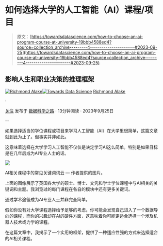 # 如何选择大学的人工智能（AI）课程/项目

> 原文：[https://towardsdatascience.com/how-to-choose-an-ai-program-course-at-university-19bbb4588ed4?source=collection_archive---------4-----------------------#2023-09-25](https://towardsdatascience.com/how-to-choose-an-ai-program-course-at-university-19bbb4588ed4?source=collection_archive---------4-----------------------#2023-09-25)

## 影响人生和职业决策的推理框架

[](https://richmondalake.medium.com/?source=post_page-----19bbb4588ed4--------------------------------)[![Richmond Alake](../Images/7d563ac272e730f4f6a9ce8620cd11e3.png)](https://richmondalake.medium.com/?source=post_page-----19bbb4588ed4--------------------------------)[](https://towardsdatascience.com/?source=post_page-----19bbb4588ed4--------------------------------)[![Towards Data Science](../Images/a6ff2676ffcc0c7aad8aaf1d79379785.png)](https://towardsdatascience.com/?source=post_page-----19bbb4588ed4--------------------------------) [Richmond Alake](https://richmondalake.medium.com/?source=post_page-----19bbb4588ed4--------------------------------)

·

[关注](https://medium.com/m/signin?actionUrl=https%3A%2F%2Fmedium.com%2F_%2Fsubscribe%2Fuser%2F88797ba3f2f6&operation=register&redirect=https%3A%2F%2Ftowardsdatascience.com%2Fhow-to-choose-an-ai-program-course-at-university-19bbb4588ed4&user=Richmond+Alake&userId=88797ba3f2f6&source=post_page-88797ba3f2f6----19bbb4588ed4---------------------post_header-----------) 发布于 [数据科学之路](https://towardsdatascience.com/?source=post_page-----19bbb4588ed4--------------------------------) · 13分钟阅读 · 2023年9月25日[](https://medium.com/m/signin?actionUrl=https%3A%2F%2Fmedium.com%2F_%2Fvote%2Ftowards-data-science%2F19bbb4588ed4&operation=register&redirect=https%3A%2F%2Ftowardsdatascience.com%2Fhow-to-choose-an-ai-program-course-at-university-19bbb4588ed4&user=Richmond+Alake&userId=88797ba3f2f6&source=-----19bbb4588ed4---------------------clap_footer-----------)

--

[](https://medium.com/m/signin?actionUrl=https%3A%2F%2Fmedium.com%2F_%2Fbookmark%2Fp%2F19bbb4588ed4&operation=register&redirect=https%3A%2F%2Ftowardsdatascience.com%2Fhow-to-choose-an-ai-program-course-at-university-19bbb4588ed4&source=-----19bbb4588ed4---------------------bookmark_footer-----------)

如果选择适当的学位课程或项目来学习人工智能（AI）在大学里很简单，这篇文章就到此为止了。但事实并非如此。

这意味着选择在大学学习人工智能不仅仅是决定学习AI这么简单，特别是如果目标是在几年后成为AI专业人士的话。

![](../Images/a7fe4185e1ffff5220112c1dc5263b0c.png)

AI相关课程中的常见关键词词云 — 作者提供的图片。

上面的图像展示了英国各大学的硕士、博士、文凭和学士学位课程中与AI相关的关键词和主题。我浏览过的每门课程在各自的模块中还有更多关键词。

通过学术途径成为AI专业人士并非完全简单。

假如你没有对大学课程选择给予足够的考虑，你可能会发现自己进入了一个数据导向的课程，而你的兴趣却在AI的硬件方面，这意味着你可能更适合选择一个涉及机器人技术或力学的课程。

在这篇文章中，我揭示了一个实用的框架，提供了一种适应性强的方式来选择适合的AI相关课程。
